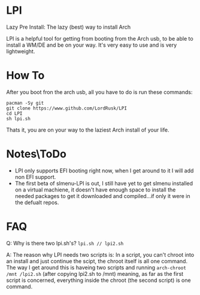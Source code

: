# LPI
Lazy Pre Install: The lazy (best) way to install Arch

LPI is a helpful tool for getting from booting from the Arch usb, to be able to install a WM/DE and be on your way. It's very easy to use and is very lightweight.

# How To
After you boot fron the arch usb, all you have to do is run these commands:
```
pacman -Sy git
git clone https://www.github.com/LordRusk/LPI
cd LPI
sh lpi.sh
```
Thats it, you are on your way to the laziest Arch install of your life.

# Notes\\ToDo
  - LPI only supports EFI booting right now, when I get around to it I will add non EFI support.
  - The first beta of slmenu-LPI is out, I still have yet to get slmenu installed on a virtual machiene, it doesn't have enough space to install the needed packages to get it downloaded and compiled...if only it were in the defualt repos.

# FAQ
Q: Why is there two lpi.sh's? `lpi.sh // lpi2.sh `

A: The reason why LPI needs two scripts is: In a script, you can't chroot into an install and just continue the scipt, the chroot itself is all one command. The way I get around this is haveing two scripts and running `arch-chroot /mnt /lpi2.sh` (after copying lpi2.sh to /mnt) meaning, as far as the first script is concerned, everything inside the chroot (the second script) is one command.
